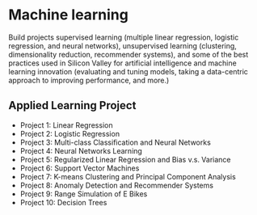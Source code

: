 # Machine learning

Build projects supervised learning (multiple linear regression, logistic regression, and neural networks), unsupervised learning (clustering, dimensionality reduction, recommender systems), and some of the best practices used in Silicon Valley for artificial intelligence and machine learning innovation (evaluating and tuning models, taking a data-centric approach to improving performance, and more.)

## Applied Learning Project
- Project 1: Linear Regression
- Project 2: Logistic Regression
- Project 3: Multi-class Classification and Neural Networks
- Project 4: Neural Networks Learning
- Project 5: Regularized Linear Regression and Bias v.s. Variance
- Project 6: Support Vector Machines
- Project 7: K-means Clustering and Principal Component Analysis
- Project 8: Anomaly Detection and Recommender Systems
- Project 9: Range Simulation of E Bikes
- Project 10: Decision Trees
